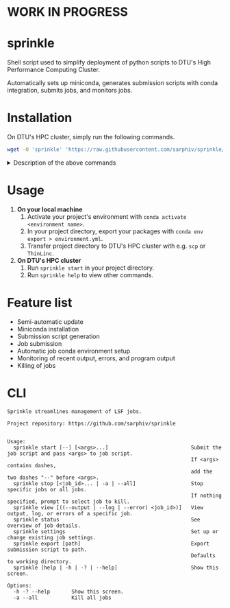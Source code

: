 # WORK IN PROGRESS

# sprinkle
Shell script used to simplify deployment of python scripts to DTU's High Performance Computing Cluster. 

Automatically sets up miniconda, generates submission scripts with conda integration, submits jobs, and monitors jobs. 


# Installation
On DTU's HPC cluster, simply run the following commands.

```bash
wget -O 'sprinkle' 'https://raw.githubusercontent.com/sarphiv/sprinkle/main/bin/sprinkle' && chmod u+x sprinkle && ./sprinkle && rm -f sprinkle && source ~/.profile && sprinkle
```

<details>
  <summary>Description of the above commands</summary>

  ```bash
  # Downloads newest version of sprinkle
  $ wget -O 'sprinkle' 'https://raw.githubusercontent.com/sarphiv/sprinkle/main/bin/sprinkle'
  # Makes the script executable
  $ chmod u+x sprinkle
  # Runs the installation script
  $ ./sprinkle
  # Delete downloaded sprinkle file
  $ rm -f sprinkle
  # Update environment variables of current shell
  $ source ~/.profile
  # Run installed sprinkle for final setup
  $ sprinkle
  ```
</details>


# Usage
1. **On your local machine**
    1. Activate your project's environment with `conda activate <environment name>`.
    0. In your project directory, export your packages with `conda env export > environment.yml`.
    0. Transfer project directory to DTU's HPC cluster with e.g. `scp` or `ThinLinc`. 
2. **On DTU's HPC cluster**
    1. Run `sprinkle start` in your project directory.
    0. Run `sprinkle help` to view other commands.


# Feature list
- Semi-automatic update
- Miniconda installation
- Submission script generation
- Job submission
- Automatic job conda environment setup
- Monitoring of recent output, errors, and program output
- Killing of jobs

# CLI
```
Sprinkle streamlines management of LSF jobs.

Project repository: https://github.com/sarphiv/sprinkle


Usage:
  sprinkle start [--] [<args>...]                           Submit the job script and pass <args> to job script.
                                                            If <args> contains dashes, 
                                                            add the two dashes "--" before <args>.
  sprinkle stop [<job_id>... | -a | --all]                  Stop specific jobs or all jobs.
                                                            If nothing specified, prompt to select job to kill.
  sprinkle view [((--output | --log | --error) <job_id>)]   View output, log, or errors of a specific job.
  sprinkle status                                           See overview of job details.
  sprinkle settings                                         Set up or change existing job settings.
  sprinkle export [path]                                    Export submission script to path. 
                                                            Defaults to working directory.
  sprinkle [help | -h | -? | --help]                        Show this screen.

Options:
  -h -? --help       Show this screen.
  -a --all           Kill all jobs
```
